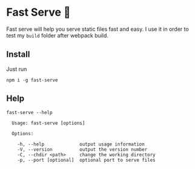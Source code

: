 # Fast Serve 🚀

Fast serve will help you serve static files fast and easy.
I use it in order to test my `build` folder after webpack build.

## Install

Just run
```
npm i -g fast-serve
```

## Help

```
fast-serve --help  

  Usage: fast-serve [options]

  Options:

    -h, --help             output usage information
    -V, --version          output the version number
    -C, --chdir <path>     change the working directory
    -p, --port [optional]  optional port to serve files
```
